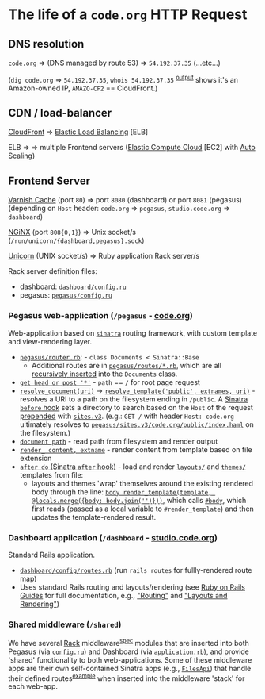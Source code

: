 # The life of a `code.org` HTTP Request

## DNS resolution

`code.org` => (DNS managed by route 53) => `54.192.37.35` (...etc...)

(`dig code.org` => `54.192.37.35`, `whois 54.192.37.35` <sup>[output](https://gist.github.com/wjordan/1f2c60e3fec28dbef5c774f08fb3c675)</sup> shows it's an Amazon-owned IP, `AMAZO-CF2` == CloudFront.)

## CDN / load-balancer

[CloudFront](https://aws.amazon.com/cloudfront/) => [Elastic Load Balancing](https://aws.amazon.com/elasticloadbalancing/) [ELB]

ELB => => multiple Frontend servers ([Elastic Compute Cloud](https://aws.amazon.com/ec2/) [EC2] with [Auto Scaling](https://aws.amazon.com/autoscaling/))

## Frontend Server
[Varnish Cache](https://varnish-cache.org/) (port `80`) => port `8080` (dashboard) or port `8081` (pegasus) (depending on `Host` header: `code.org` => `pegasus`, `studio.code.org` => `dashboard`)

[NGiNX](https://www.nginx.com/) (port `808{0,1}`) => Unix socket/s (`/run/unicorn/{dashboard,pegasus}.sock`)

[Unicorn](https://bogomips.org/unicorn/) (UNIX socket/s) => Ruby application Rack server/s

Rack server definition files:
- dashboard: [`dashboard/config.ru`](https://github.com/code-dot-org/code-dot-org/blob/staging/dashboard/config.ru)
- pegasus: [`pegasus/config.ru`](https://github.com/code-dot-org/code-dot-org/blob/staging/pegasus/config.ru)

### Pegasus web-application (`/pegasus` - [code.org](https://code.org))

Web-application based on [`sinatra`](http://www.sinatrarb.com/) routing framework, with custom template and view-rendering layer.
- [`pegasus/router.rb`](https://github.com/code-dot-org/code-dot-org/blob/staging/pegasus/router.rb): - `class Documents < Sinatra::Base`
  - Additional routes are in [`pegasus/routes/*.rb`](https://github.com/code-dot-org/code-dot-org/tree/staging/pegasus/routes), which are all [recursively inserted](https://github.com/code-dot-org/code-dot-org/blob/73afd7d4ad6a485bf22cac2656670d3816fd077c/pegasus/router.rb#L185) into the `Documents` class.
- [`get_head_or_post '*'`](https://github.com/code-dot-org/code-dot-org/blob/73afd7d4ad6a485bf22cac2656670d3816fd077c/pegasus/router.rb#L200-L210) - `path` == `/` for root page request
- [`resolve_document(uri)`](https://github.com/code-dot-org/code-dot-org/blob/73afd7d4ad6a485bf22cac2656670d3816fd077c/pegasus/router.rb#L380-L403) -> [`resolve_template('public', extnames, uri)`](https://github.com/code-dot-org/code-dot-org/blob/73afd7d4ad6a485bf22cac2656670d3816fd077c/pegasus/router.rb#L358-L378) - resolves a URI to a path on the filesystem ending in `/public`. A [Sinatra `before` hook](https://github.com/code-dot-org/code-dot-org/blob/73afd7d4ad6a485bf22cac2656670d3816fd077c/pegasus/router.rb#L118-L132) sets a directory to search based on the `Host` of the request [prepended](https://github.com/code-dot-org/code-dot-org/blob/73afd7d4ad6a485bf22cac2656670d3816fd077c/pegasus/router.rb#L247-L249) with [`sites.v3`](https://github.com/code-dot-org/code-dot-org/blob/73afd7d4ad6a485bf22cac2656670d3816fd077c/pegasus/router.rb#L80). (e.g.: `GET /` with header `Host: code.org` ultimately resolves to [`pegasus/sites.v3/code.org/public/index.haml`](https://github.com/code-dot-org/code-dot-org/blob/staging/pegasus/sites.v3/code.org/public/index.haml) on the filesystem.)
- [`document path`](https://github.com/code-dot-org/code-dot-org/blob/73afd7d4ad6a485bf22cac2656670d3816fd077c/pegasus/router.rb#L273-L310) - read path from filesystem and render output
- [`render_ content, extname`](https://github.com/code-dot-org/code-dot-org/blob/73afd7d4ad6a485bf22cac2656670d3816fd077c/pegasus/router.rb#L273-L310) - render content from template based on file extension
- [`after do` (Sinatra `after` hook)](https://github.com/code-dot-org/code-dot-org/blob/73afd7d4ad6a485bf22cac2656670d3816fd077c/pegasus/router.rb#L212-L238) - load and render [`layouts/`](https://github.com/code-dot-org/code-dot-org/tree/staging/pegasus/sites.v3/code.org/layouts) and [`themes/`](https://github.com/code-dot-org/code-dot-org/tree/staging/pegasus/sites.v3/code.org/themes) templates from file:
  - layouts and themes 'wrap' themselves around the existing rendered body through the line: [`body render_template(template, @locals.merge({body: body.join('')}))`](https://github.com/code-dot-org/code-dot-org/blob/73afd7d4ad6a485bf22cac2656670d3816fd077c/pegasus/router.rb#L229), which calls [`#body`](https://github.com/sinatra/sinatra/blob/v2.0.0/lib/sinatra/base.rb#L252-L254), which first reads (passed as a local variable to `#render_template`) and then updates the template-rendered result.

### Dashboard application (`/dashboard` - [studio.code.org](https://studio.code.org))

Standard Rails application.
- [`dashboard/config/routes.rb`](https://github.com/code-dot-org/code-dot-org/blob/staging/dashboard/config/routes.rb) (run `rails routes` for fullly-rendered route map)
- Uses standard Rails routing and layouts/rendering (see [Ruby on Rails Guides](http://guides.rubyonrails.org/v5.0/) for full documentation, e.g., ["Routing"](http://guides.rubyonrails.org/v5.0/routing.html) and ["Layouts and Rendering"](http://guides.rubyonrails.org/v5.0/layouts_and_rendering.html))

### Shared middleware (`/shared`)

We have several [Rack](http://rack.github.io/) middleware<sup>[spec](http://www.rubydoc.info/github/rack/rack/master/file/SPEC)</sup> modules that are inserted into both Pegasus (via [`config.ru`](https://github.com/code-dot-org/code-dot-org/blob/980e4629bc8829bd1cdc5c9f04a5b1a3010292db/pegasus/config.ru#L39-L52)) and Dashboard (via [`application.rb`](https://github.com/code-dot-org/code-dot-org/blob/2342c08cd969e05af884a42baaf38e0e5565c18e/dashboard/config/application.rb#L46-L63)), and provide 'shared' functionality to both web-applications. Some of these middleware apps are their own self-contained Sinatra apps (e.g., [`FilesApi`](https://github.com/code-dot-org/code-dot-org/blob/ceaeea0101eaf3ed5d68f63e8bcdbecd7bd46106/shared/middleware/files_api.rb#L6)) that handle their defined routes<sup>[example](https://github.com/code-dot-org/code-dot-org/blob/ceaeea0101eaf3ed5d68f63e8bcdbecd7bd46106/shared/middleware/files_api.rb#L109)</sup> when inserted into the middleware 'stack' for each web-app.